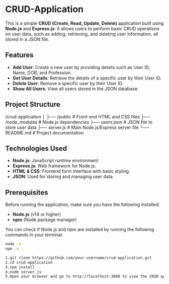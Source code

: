 # CRUD-Application

This is a simple **CRUD (Create, Read, Update, Delete)** application built using **Node.js** and **Express.js**. It allows users to perform basic CRUD operations on user data, such as adding, retrieving, and deleting user information, all stored in a JSON file.

## Features

- **Add User**: Create a new user by providing details such as User ID, Name, DOB, and Profession.
- **Get User Details**: Retrieve the details of a specific user by their User ID.
- **Delete User**: Remove a specific user by their User ID.
- **Show All Users**: View all users stored in the JSON database.

## Project Structure
/crud-application │ ├── /public # Front-end HTML and CSS files ├── /node_modules # Node.js dependencies ├── users.json # JSON file to store user data ├── server.js # Main Node.js/Express server file └── README.md # Project documentation


## Technologies Used

- **Node.js**: JavaScript runtime environment.
- **Express.js**: Web framework for Node.js.
- **HTML & CSS**: Frontend form interface with basic styling.
- **JSON**: Used for storing and managing user data.

## Prerequisites

Before running the application, make sure you have the following installed:

- **Node.js** (v14 or higher)
- **npm** (Node package manager)

You can check if Node.js and npm are installed by running the following commands in your terminal:

```bash
node -v
npm -v

1.git clone https://github.com/your-username/crud-application.git
2.cd crud-application
3.npm install
4.node server.js
5.Open your browser and go to http://localhost:3000 to view the CRUD application.



